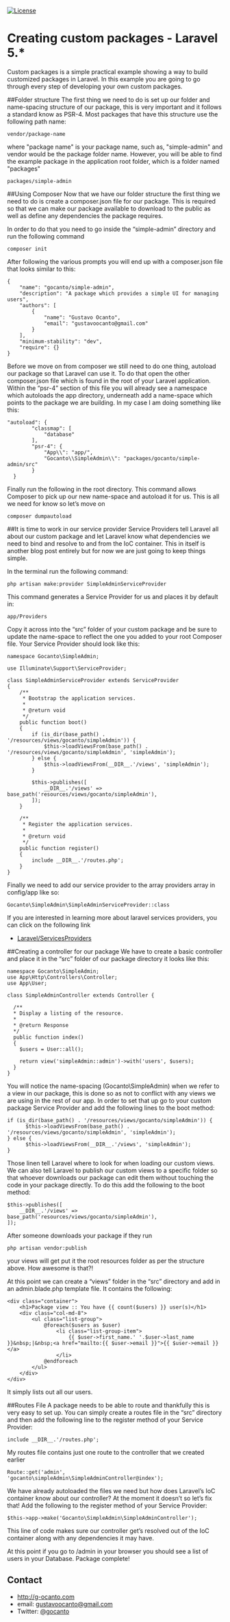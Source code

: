 
[![License](https://poser.pugx.org/laravel/framework/license.svg)](https://packagist.org/packages/laravel/framework)


Creating custom packages - Laravel 5.*
======
Custom packages is a simple practical example showing a way to build customized packages in Laravel. In this example you are going to go through every step of developing your own custom packages. 

##Folder structure
The first thing we need to do is set up our folder and name-spacing structure of our package, this is very important and it follows a standard know as PSR-4. Most packages that have this structure use the following path name:

```
vendor/package-name
```
where "package name" is your package name, such as, "simple-admin" and vendor would be the package folder name. However, you will be able to find the example package in the application root folder, which is a folder named "packages"
```
packages/simple-admin
```

##Using Composer
Now that we have our folder structure the first thing we need to do is create a composer.json file for our package. This is required so that we can make our package available to download to the public as well as define any dependencies the package requires.

In order to do that you need to go inside the “simple-admin” directory and run the following command

```
composer init
```

After following the various prompts you will end up with a composer.json file that looks similar to this:

```
{
    "name": "gocanto/simple-admin",
    "description": "A package which provides a simple UI for managing users",
    "authors": [
        {
            "name": "Gustavo Ocanto",
            "email": "gustavoocanto@gmail.com"
        }
    ],
    "minimum-stability": "dev",
    "require": {}
}
```

Before we move on from composer we still need to do one thing, autoload our package so that Laravel can use it. To do that open the other composer.json file which is found in the root of your Laravel application. Within the “psr-4” section of this file you will already see a namespace which autoloads the app directory, underneath add a name-space which points to the package we are building. In my case I am doing something like this:

```
"autoload": {
        "classmap": [
            "database"
        ],
        "psr-4": {
            "App\\": "app/",
            "Gocanto\\SimpleAdmin\\": "packages/gocanto/simple-admin/src"
        }
  }
```

Finally run the following in the root directory. This command allows Composer to pick up our new name-space and autoload it for us. This is all we need for know so let’s move on

```
composer dumpautoload
```

##It is time to work in our service provider
Service Providers tell Laravel all about our custom package and let Laravel know what dependencies we need to bind and resolve to and from the IoC container. This in itself is another blog post entirely but for now we are just going to keep things simple.

In the terminal run the following command:

```
php artisan make:provider SimpleAdminServiceProvider
```
This command generates a Service Provider for us and places it by default in:
```
app/Providers
```

Copy it across into the “src” folder of your custom package and be sure to update the name-space to reflect the one you added to your root Composer file. Your Service Provider should look like this:

```
namespace Gocanto\SimpleAdmin;

use Illuminate\Support\ServiceProvider;

class SimpleAdminServiceProvider extends ServiceProvider
{
    /**
     * Bootstrap the application services.
     *
     * @return void
     */
    public function boot()
    {
        if (is_dir(base_path() . '/resources/views/gocanto/simpleAdmin')) {
            $this->loadViewsFrom(base_path() . '/resources/views/gocanto/simpleAdmin', 'simpleAdmin');
        } else {
            $this->loadViewsFrom(__DIR__.'/views', 'simpleAdmin');
        }

        $this->publishes([
            __DIR__.'/views' => base_path('resources/views/gocanto/simpleAdmin'),
        ]);
    }

    /**
     * Register the application services.
     *
     * @return void
     */
    public function register()
    {
        include __DIR__.'/routes.php';
    }
}
```

Finally we need to add our service provider to the array providers array in config/app like so:

```
Gocanto\SimpleAdmin\SimpleAdminServiceProvider::class
```

If you are interested in learning more about laravel services providers, you can click on the following link 
* [Laravel/ServicesProviders](http://laravel.com/docs/5.1/providers)

##Creating a controller for our package
We have to create a basic controller and place it in the “src” folder of our package directory it looks like this:

```
namespace Gocanto\SimpleAdmin;
use App\Http\Controllers\Controller;
use App\User;

class SimpleAdminController extends Controller {

  /**
  * Display a listing of the resource.
  *
  * @return Response
  */
  public function index()
  {
    $users = User::all();

    return view('simpleAdmin::admin')->with('users', $users);
  }
}
```

You will notice the name-spacing (Gocanto\SimpleAdmin) when we refer to a view in our package, this is done so as not to conflict with any views we are using in the rest of our app. In order to set that up go to your custom package Service Provider and add the following lines to the boot method:

```
if (is_dir(base_path() . '/resources/views/gocanto/simpleAdmin')) {
      $this->loadViewsFrom(base_path() . '/resources/views/gocanto/simpleAdmin', 'simpleAdmin');
} else {
      $this->loadViewsFrom(__DIR__.'/views', 'simpleAdmin');
}
```

Those linen tell Laravel where to look for when loading our custom views. We can also tell Laravel to publish our custom views to a specific folder so that whoever downloads our package can edit them without touching the code in your package directly. To do this add the following to the boot method:

```
$this->publishes([
    __DIR__.'/views' => base_path('resources/views/gocanto/simpleAdmin'),
]);
```

After someone downloads your package if they run

```
php artisan vendor:publish
```

your views will get put it the root resources folder as per the structure above. How awesome is that?!  

At this point we can create a “views” folder in the “src” directory and add in an admin.blade.php template file. It contains the following:

```
<div class="container">
	<h1>Package view :: You have {{ count($users) }} user(s)</h1>
	<div class="col-md-8">
		<ul class="list-group">
			@foreach($users as $user)
				<li class="list-group-item">
					{{ $user->first_name.' '.$user->last_name }}&nbsp;|&nbsp;<a href="mailto:{{ $user->email }}">{{ $user->email }}</a>
				</li>
			@endforeach
		</ul>
	</div>
</div>
```

It simply lists out all our users.

##Routes File
A package needs to be able to route and thankfully this is very easy to set up. You can simply create a routes file in the “src” directory and then add the following line to the register method of your Service Provider:

```
include __DIR__.'/routes.php';
```

My routes file contains just one route to the controller that we created earlier

```
Route::get('admin', 'gocanto\simpleAdmin\SimpleAdminController@index');
```

We have already autoloaded the files we need but how does Laravel’s IoC container know about our controller? At the moment it doesn’t so let’s fix that! Add the following to the register method of your Service Provider:

```
$this->app->make('Gocanto\SimpleAdmin\SimpleAdminController');
```

This line of code makes sure our controller get’s resolved out of the IoC container along with any dependencies it may have.

At this point if you go to /admin in your browser you should see a list of users in your Database. Package complete!


## Contact
* http://g-ocanto.com
* email: gustavoocanto@gmail.com
* Twitter: [@gocanto](https://twitter.com/gocanto "gocanto on twitter")

